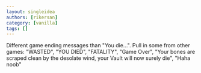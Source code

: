 ```yaml
---
layout: singleidea
authors: [rikersan]
category: [vanilla]
tags: []
---
```

Different game ending messages than "You die...". Pull in some from other games: "WASTED", "YOU DIED", "FATALITY", "Game Over", "Your bones are scraped clean by the desolate wind, your Vault will now surely die", "Haha noob"
